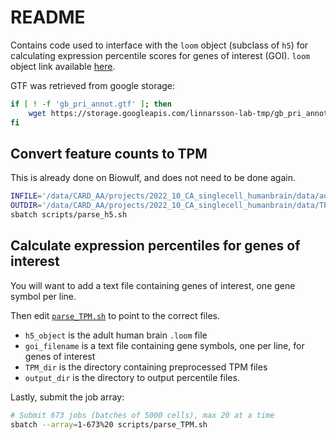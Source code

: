 # README

Contains code used to interface with the `loom` object (subclass of
`h5`) for calculating expression percentile scores for genes of interest
(GOI). `loom` object link available [here](https://github.com/linnarsson-lab/adult-human-brain).

GTF was retrieved from google storage:
```bash
if [ ! -f 'gb_pri_annot.gtf' ]; then
    wget https://storage.googleapis.com/linnarsson-lab-tmp/gb_pri_annot.gtf
fi
```

## Convert feature counts to TPM
This is already done on Biowulf, and does not need to be done again.
```bash
INFILE='/data/CARD_AA/projects/2022_10_CA_singlecell_humanbrain/data/adult_human_20221007.loom'
OUTDIR='/data/CARD_AA/projects/2022_10_CA_singlecell_humanbrain/data/TPM'
sbatch scripts/parse_h5.sh 
```

## Calculate expression percentiles for genes of interest
You will want to add a text file containing genes of interest, one gene symbol per line.

Then edit [`parse_TPM.sh`](scripts/parse_TPM.sh) to point to the correct files.
- `h5_object` is the adult human brain `.loom` file
- `goi_filename` is a text file containing gene symbols, one per line, for genes of interest
- `TPM_dir` is the directory containing preprocessed TPM files
- `output_dir` is the directory to output percentile files.

Lastly, submit the job array:
```bash
# Submit 673 jobs (batches of 5000 cells), max 20 at a time
sbatch --array=1-673%20 scripts/parse_TPM.sh
```
